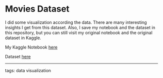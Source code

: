 # Movies Dataset

I did some visualization according the data. There are many interesting insights I get from this dataset. Also, I save my notebook and the dataset in this repository, but you can still visit my original notebook and the original dataset in Kaggle.

My Kaggle Notebook [here](https://www.kaggle.com/code/iqbalpahlevi/movie-dataset?scriptVersionId=137422030)

Dataset [here](https://www.kaggle.com/datasets/alessandrolobello/the-ultimate-film-statistics-dataset-for-ml)

---
tags: data visualization
